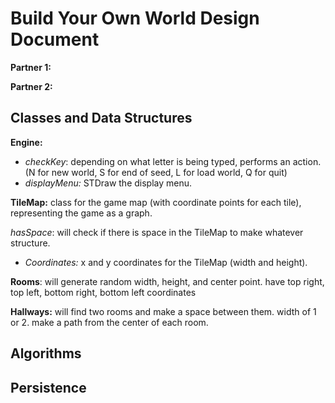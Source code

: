 # Build Your Own World Design Document

**Partner 1:**

**Partner 2:**

## Classes and Data Structures
**Engine:**

- *checkKey*: depending on what letter is being typed, performs an action.
      (N for new world, S for end of seed, L for load world, Q for quit)
- *displayMenu:* STDraw the display menu.
  

**TileMap:** 
class for the game map (with coordinate points for each tile), representing the game as a graph.



*hasSpace*: will check if there is space in the TileMap to make whatever structure.

- *Coordinates:* x and y coordinates for the TileMap (width and height).

**Rooms**: will generate random width, height, and center point. have top right, top left, bottom right, bottom left coordinates

**Hallways:** will find two rooms and make a space between them. width of 1 or 2. make a path from the center of each room.

## Algorithms

## Persistence
